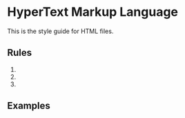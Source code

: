 HyperText Markup Language
=========================


This is the style guide for HTML files.


Rules
-----

  1.
  2.
  3.


Examples
--------

``` html

```
